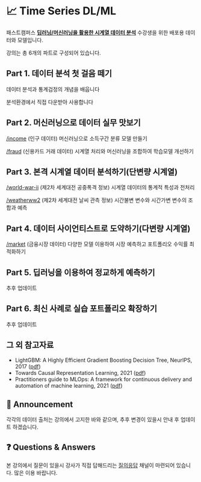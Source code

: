 # 📈 Time Series DL/ML


패스트캠퍼스 <b>[딥러닝/머신러닝을 활용한 시계열 데이터 분석](https://fastcampus.co.kr/data_online_timedata)</b> 수강생을 위한 배포용 데이터와 모델입니다.

<p></p>


강의는 총 6개의 파트로 구성되어 있습니다.

## Part 1. 데이터 분석 첫 걸음 떼기

데이터 분석과 통계검정의 개념을 배웁니다

분석환경에서 직접 다운받아 사용합니다


## Part 2. 머신러닝으로 데이터 실무 맛보기

[/income](/income) (인구 데이터) 머신러닝으로 소득구간 분류 모델 만들기
 
[/fraud](/fraud) (신용카드 거래 데이터) 시계열 처리와 머신러닝을 조합하여 학습모델 개선하기 


## Part 3. 본격 시계열 데이터 분석하기(단변량 시계열)

[/world-war-ii](/world-war-ii) (제2차 세계대전 공중폭격 정보) 시계열 데이터의 통계적 특성과 전처리

[/weatherww2](/weatherww2) (제2차 세계대전 날씨 관측 정보) 시간불변 변수와 시간가변 변수의 조합과 예측
 

## Part 4. 데이터 사이언티스트로 도약하기(다변량 시계열)

[/market](/market) (금융시장 데이터) 다양한 모델 이용하여 시장 예측하고 포트폴리오 수익률 최적화하기


## Part 5. 딥러닝을 이용하여 정교하게 예측하기

추후 업데이트



## Part 6. 최신 사례로 실습 포트폴리오 확장하기

추후 업데이트



## 그 외 참고자료

- LightGBM: A Highly Efficient Gradient Boosting Decision Tree, NeurIPS, 2017 ([pdf](https://github.com/mchoimis/tsdl/raw/main/lgbm.pdf))
- Towards Causal Representation Learning, 2021 ([pdf](https://github.com/mchoimis/tsdl/raw/main/causalml.pdf))
- Practitioners guide to MLOps: A framework for continuous delivery and automation of machine learning, 2021 ([pdf](https://github.com/mchoimis/tsdl/raw/main/mlops.pdf))

<p></p>

## 📢 Announcement

각각의 데이터 출처는 강의에서 고지한 바와 같으며, 추후 변경이 있을시 안내 후 업데이트 하겠습니다.

## ❓ Questions & Answers

본 강의에서 질문이 있을시 강사가 직접 답해드리는 [질의응답](https://dlmlhq.slack.com) 채널이 마련되어 있습니다. 많은 이용 바랍니다.
